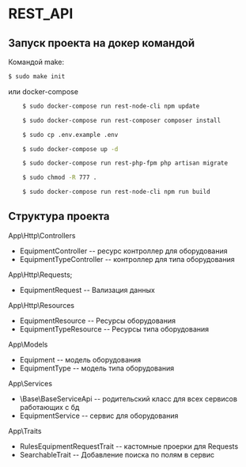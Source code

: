 # REST_API

## Запуск проекта на докер командой

Командой make: 
```sh
$ sudo make init
```

или docker-compose
```sh
	$ sudo docker-compose run rest-node-cli npm update
```
```sh
	$ sudo docker-compose run rest-composer composer install
```
```sh
	$ sudo cp .env.example .env
```
```sh
	$ sudo docker-compose up -d
```
```sh
	$ sudo docker-compose run rest-php-fpm php artisan migrate
```
```sh
	$ sudo chmod -R 777 .
```
```sh
	$ sudo docker-compose run rest-node-cli npm run build
```

## Структура проекта

App\Http\Controllers
- EquipmentController -- ресурс контроллер для оборудования
- EquipmentTypeController -- контроллер для типа оборудования

App\Http\Requests;
- EquipmentRequest -- Вализация данных

App\Http\Resources
- EquipmentResource -- Ресурсы оборудования
- EquipmentTypeResource -- Ресурсы типа оборудования

App\Models
- Equipment -- модель оборудования
- EquipmentType -- модель типа оборудования

 App\Services
- \Base\BaseServiceApi -- родительский класс для всех сервисов работающих с бд
- EquipmentService -- сервис для оборудования

App\Traits
- RulesEquipmentRequestTrait -- кастомные проерки для Requests
- SearchableTrait -- Добавление поиска по полям в сервис

